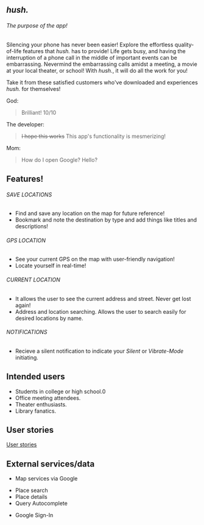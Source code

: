 ## *hush.*

###### The purpose of the app!

Silencing your phone has never been easier! Explore the effortless quality-of-life features that *hush.* has to provide! Life gets busy, and having the interruption of a phone call in the middle of important events can be embarrassing. Nevermind the embarrassing calls amidst a meeting, a movie at your local theater, or school! With *hush.*, it will do all the work for you!

Take it from these satisfied customers who've downloaded and experiences *hush.* for themselves!

 God:
 > Brilliant! 10/10
 
 The developer:
 > ~~I hope this works~~ This app's functionality is mesmerizing!
 
 Mom:
 > How do I open Google? Hello?
 
 ## Features!
 
 ###### SAVE LOCATIONS
 - Find and save any location on the map for future reference!
 - Bookmark and note the destination by type and add things like titles and descriptions!
 
 ###### GPS LOCATION
 - See your current GPS on the map with user-friendly navigation!
 - Locate yourself in real-time!
 
 ###### CURRENT LOCATION
 - It allows the user to see the current address and street. Never get lost again!
 - Address and location searching. Allows the user to search easily for desired locations by name.
 
 ###### NOTIFICATIONS
 - Recieve a silent notification to indicate your *Silent* or *Vibrate-Mode* initiating.

## Intended users

 * Students in college or high school.0
 * Office meeting attendees.
 * Theater enthusiasts.
 * Library fanatics.
 
## User stories  
[User stories](user-stories.md)

## External services/data

* Map services via Google
 - Place search
 - Place details
 - Query Autocomplete
 
* Google Sign-In